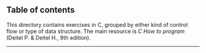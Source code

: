 ## Table of contents

This directory contains exercises in C, grouped by either kind of control flow or type of data structure. 
The main resource is *C How to program* (Deitel P. & Deitel H., 9th edition).

---



